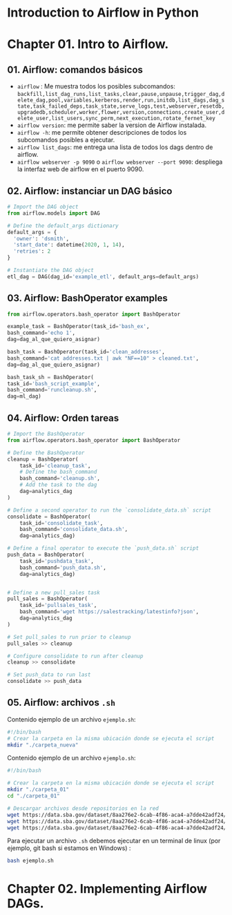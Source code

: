 # Introduction to Airflow in Python

# Chapter 01. Intro to Airflow.

## 01. Airflow: comandos básicos
-  `airflow` : Me muestra todos los posibles subcomandos:  `backfill,list_dag_runs,list_tasks,clear,pause,unpause,trigger_dag,delete_dag,pool,variables,kerberos,render,run,initdb,list_dags,dag_state,task_failed_deps,task_state,serve_logs,test,webserver,resetdb,upgradedb,scheduler,worker,flower,version,connections,create_user,delete_user,list_users,sync_perm,next_execution,rotate_fernet_key`
-  `airflow version`: me permite saber la version de Airflow instalada.
-  `airflow -h`: me permite obtener descripciones de todos los subcomandos posibles a ejecutar.
-  `airflow list_dags`: me entrega una lista de todos los dags dentro de airflow.
-  `airflow webserver -p 9090` o `airflow webserver --port 9090`: despliega la interfaz web de airflow en el puerto 9090.

## 02. Airflow: instanciar un DAG básico
```python
# Import the DAG object
from airflow.models import DAG

# Define the default_args dictionary
default_args = {
  'owner': 'dsmith',
  'start_date': datetime(2020, 1, 14),
  'retries': 2
}

# Instantiate the DAG object
etl_dag = DAG(dag_id='example_etl', default_args=default_args)
```

## 03. Airflow: BashOperator examples
```python
from airflow.operators.bash_operator import BashOperator

example_task = BashOperator(task_id='bash_ex',
bash_command='echo 1',
dag=dag_al_que_quiero_asignar)

bash_task = BashOperator(task_id='clean_addresses',
bash_command='cat addresses.txt | awk "NF==10" > cleaned.txt',
dag=dag_al_que_quiero_asignar)

bash_task_sh = BashOperator(
task_id='bash_script_example',
bash_command='runcleanup.sh',
dag=ml_dag)
```

## 04. Airflow: Orden tareas
```python
# Import the BashOperator
from airflow.operators.bash_operator import BashOperator

# Define the BashOperator 
cleanup = BashOperator(
    task_id='cleanup_task',
    # Define the bash_command
    bash_command='cleanup.sh',
    # Add the task to the dag
    dag=analytics_dag
)

# Define a second operator to run the `consolidate_data.sh` script
consolidate = BashOperator(
    task_id='consolidate_task',
    bash_command='consolidate_data.sh',
    dag=analytics_dag)

# Define a final operator to execute the `push_data.sh` script
push_data = BashOperator(
    task_id='pushdata_task',
    bash_command='push_data.sh',
    dag=analytics_dag)


# Define a new pull_sales task
pull_sales = BashOperator(
    task_id='pullsales_task',
    bash_command='wget https://salestracking/latestinfo?json',
    dag=analytics_dag
)

# Set pull_sales to run prior to cleanup
pull_sales >> cleanup

# Configure consolidate to run after cleanup
cleanup >> consolidate

# Set push_data to run last
consolidate >> push_data
```




## 05. Airflow: archivos `.sh`
Contenido ejemplo de un archivo `ejemplo.sh`:
```bash
#!/bin/bash
# Crear la carpeta en la misma ubicación donde se ejecuta el script
mkdir "./carpeta_nueva"
```

Contenido ejemplo de un archivo `ejemplo.sh`:
```bash
#!/bin/bash

# Crear la carpeta en la misma ubicación donde se ejecuta el script
mkdir "./carpeta_01"
cd "./carpeta_01"

# Descargar archivos desde repositorios en la red
wget https://data.sba.gov/dataset/8aa276e2-6cab-4f86-aca4-a7dde42adf24/resource/aab8e9f9-36d1-42e1-b3ba-e59c79f1d7f0/download/ppp-data-dictionary.xlsx
wget https://data.sba.gov/dataset/8aa276e2-6cab-4f86-aca4-a7dde42adf24/resource/137436c9-408e-47e9-a7f3-b9a1871c4e11/download/public_up_to_150k_1_230331.csv
wget https://data.sba.gov/dataset/8aa276e2-6cab-4f86-aca4-a7dde42adf24/resource/67b6b208-7116-4e8d-9a56-7168b42cda4a/download/public_up_to_150k_2_230331.csv
```



Para ejecutar un archivo `.sh` debemos ejecutar en un terminal de linux (por ejemplo, git bash si estamos en Windows) :
```bash
bash ejemplo.sh
```

# Chapter 02. Implementing Airflow DAGs.
